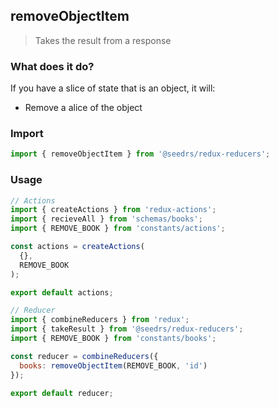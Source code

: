 ## removeObjectItem

> Takes the result from a response

### What does it do?

If you have a slice of state that is an object, it will:

* Remove a alice of the object

### Import

```js
import { removeObjectItem } from '@seedrs/redux-reducers';
```

### Usage

```js
// Actions
import { createActions } from 'redux-actions';
import { recieveAll } from 'schemas/books';
import { REMOVE_BOOK } from 'constants/actions';

const actions = createActions(
  {},
  REMOVE_BOOK
);

export default actions;
```

```js
// Reducer
import { combineReducers } from 'redux';
import { takeResult } from '@seedrs/redux-reducers';
import { REMOVE_BOOK } from 'constants/books';

const reducer = combineReducers({
  books: removeObjectItem(REMOVE_BOOK, 'id')
});

export default reducer;
```
